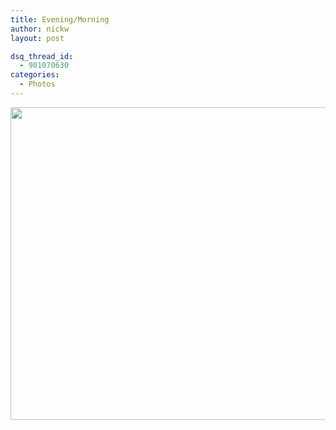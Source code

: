```yaml
---
title: Evening/Morning
author: nickw
layout: post

dsq_thread_id:
  - 901070630
categories:
  - Photos
---
```



<img class="img-responsive" title="Evening/Morning" src="//cdn.nickwhyte.com/2012/10/IMG_4875.jpg" alt="" width="750" height="500" />